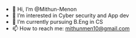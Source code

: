 - 👋 Hi, I’m @Mithun-Menon
- 👀 I’m interested in Cyber security and App dev
- 🌱 I’m currently pursuing B.Eng in CS
- 📫 How to reach me: mithunmen10@gmail.com

<!---
Mithun-Menon/Mithun-Menon is a ✨ special ✨ repository because its `README.md` (this file) appears on your GitHub profile.
You can click the Preview link to take a look at your changes.
--->
